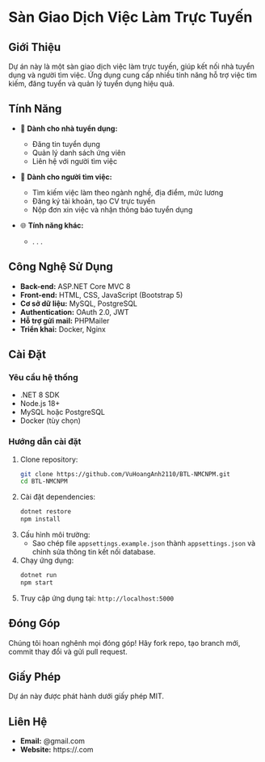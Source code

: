 # Sàn Giao Dịch Việc Làm Trực Tuyến

## Giới Thiệu
Dự án này là một sàn giao dịch việc làm trực tuyến, giúp kết nối nhà tuyển dụng và người tìm việc. Ứng dụng cung cấp nhiều tính năng hỗ trợ việc tìm kiếm, đăng tuyển và quản lý tuyển dụng hiệu quả.

## Tính Năng
- 💼 **Dành cho nhà tuyển dụng:**
  - Đăng tin tuyển dụng
  - Quản lý danh sách ứng viên
  - Liên hệ với người tìm việc
  
- 🤝 **Dành cho người tìm việc:**
  - Tìm kiếm việc làm theo ngành nghề, địa điểm, mức lương
  - Đăng ký tài khoản, tạo CV trực tuyến
  - Nộp đơn xin việc và nhận thông báo tuyển dụng

- 🌐 **Tính năng khác:**
  - . . . 

## Công Nghệ Sử Dụng
- **Back-end:** ASP.NET Core MVC 8
- **Front-end:** HTML, CSS, JavaScript (Bootstrap 5)
- **Cơ sở dữ liệu:** MySQL, PostgreSQL
- **Authentication:** OAuth 2.0, JWT
- **Hỗ trợ gửi mail:** PHPMailer
- **Triển khai:** Docker, Nginx

## Cài Đặt
### Yêu cầu hệ thống
- .NET 8 SDK
- Node.js 18+
- MySQL hoặc PostgreSQL
- Docker (tùy chọn)

### Hướng dẫn cài đặt
1. Clone repository:
   ```sh
   git clone https://github.com/VuHoangAnh2110/BTL-NMCNPM.git
   cd BTL-NMCNPM
   ```
2. Cài đặt dependencies:
   ```sh
   dotnet restore
   npm install
   ```
3. Cấu hình môi trường:
   - Sao chép file `appsettings.example.json` thành `appsettings.json` và chỉnh sửa thông tin kết nối database.
4. Chạy ứng dụng:
   ```sh
   dotnet run
   npm start
   ```
5. Truy cập ứng dụng tại: `http://localhost:5000`

## Đóng Góp
Chúng tôi hoan nghênh mọi đóng góp! Hãy fork repo, tạo branch mới, commit thay đổi và gửi pull request.

## Giấy Phép
Dự án này được phát hành dưới giấy phép MIT.

## Liên Hệ
- **Email:** @gmail.com
- **Website:** https://.com

